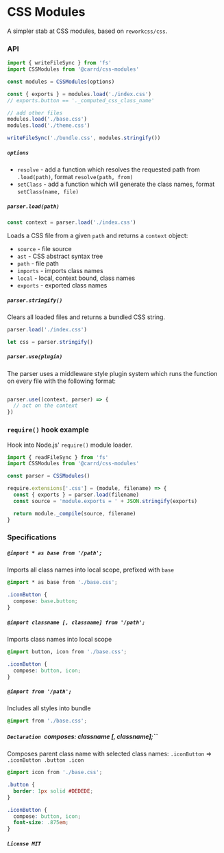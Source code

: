 # CSS Modules

A simpler stab at CSS modules, based on `reworkcss/css`.


### API

```js
import { writeFileSync } from 'fs'
import CSSModules from '@carrd/css-modules'

const modules = CSSModules(options)

const { exports } = modules.load('./index.css')
// exports.button == '._computed_css_class_name'

// add other files
modules.load('./base.css')
modules.load('./theme.css')

writeFileSync('./bundle.css', modules.stringify())
```


##### `options`

- `resolve` - add a function which resolves the requested path from `.load(path)`, format `resolve(path, from)`
- `setClass` - add a function which will generate the class names, format `setClass(name, file)` 


##### `parser.load(path)`

```js
const context = parser.load('./index.css')
```

Loads a CSS file from a given `path` and returns a `context` object:

- `source` - file source
- `ast` - CSS abstract syntax tree
- `path` - file path
- `imports` - imports class names
- `local` - local, context bound, class names
- `exports` - exported class names


##### `parser.stringify()`

Clears all loaded files and returns a bundled CSS string.

```js
parser.load('./index.css')

let css = parser.stringify()
```


##### `parser.use(plugin)`

The parser uses a middleware style plugin system which runs the function on every file with the following format:

```js

parser.use((context, parser) => {
  // act on the context
})
```



### `require()` hook example

Hook into Node.js' `require()` module loader.

```js
import { readFileSync } from 'fs'
import CSSModules from '@carrd/css-modules'

const parser = CSSModules()

require.extensions['.css'] = (module, filename) => {
  const { exports } = parser.load(filename)
  const source = 'module.exports = ' + JSON.stringify(exports)

  return module._compile(source, filename)
}
```



### Specifications


##### `@import * as base from '/path';`

Imports all class names into local scope, prefixed with `base`

```css
@import * as base from './base.css';

.iconButton {
  compose: base.button;
}
```


  
##### `@import classname [, classname] from '/path';`

Imports class names into local scope

```css
@import button, icon from './base.css';

.iconButton {
  compose: button, icon;
}
```



##### `@import from '/path';`

Includes all styles into bundle

```css
@import from './base.css';
```



##### `Declaration `composes: classname [, classname];``

Composes parent class name with selected class names: `.iconButton` => `.iconButton .button .icon`

```css
@import icon from './base.css';

.button {
  border: 1px solid #DEDEDE;
}

.iconButton {
  compose: button, icon;
  font-size: .875em;
}
```


##### `License MIT`